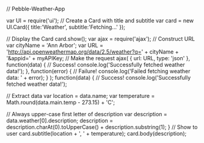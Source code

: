 // Pebble-Weather-App

var UI = require('ui');
// Create a Card with title and subtitle
var card = new UI.Card({
  title:'Weather',
  subtitle:'Fetching...'
});

// Display the Card
card.show();
var ajax = require('ajax');
// Construct URL
var cityName = 'Ann Arbor';
var URL = 'http://api.openweathermap.org/data/2.5/weather?q=' + cityName
          + '&appid=' + myAPIKey;
// Make the request
ajax(
  {
    url: URL,
    type: 'json'
  },
  function(data) {
    // Success!
    console.log('Successfully fetched weather data!');
  },
  function(error) {
    // Failure!
    console.log('Failed fetching weather data: ' + error);
  }
);
function(data) {
  // Success!
  console.log('Successfully fetched weather data!');

  // Extract data
  var location = data.name;
  var temperature = Math.round(data.main.temp - 273.15) + 'C';

  // Always upper-case first letter of description
  var description = data.weather[0].description;
  description = description.charAt(0).toUpperCase() + description.substring(1);
}
// Show to user
card.subtitle(location + ', ' + temperature);
card.body(description);
